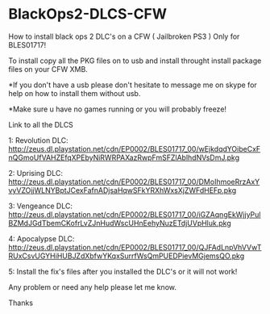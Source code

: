 # BlackOps2-DLCS-CFW

How to install black ops 2 DLC's on a CFW ( Jailbroken PS3 ) 
Only for BLES01717!

To install copy all the PKG files on to usb and install throught install package files on your CFW XMB.

*If you don't have a usb please don't hesitate to message me on skype for help on how to install them without usb.

*Make sure u have no games running or you will probably freeze!

Link to all the DLCS

1: Revolution DLC: http://zeus.dl.playstation.net/cdn/EP0002/BLES01717_00/wEjkdqdYOibeCxFnQGmoUfVAHZEfqXPEbyNiRWRPAXazRwpFmSFZlAblhdNVsDmJ.pkg

2: Uprising DLC: http://zeus.dl.playstation.net/cdn/EP0002/BLES01717_00/DMoIhmoeRrzAxYvyVZOjjWLNYBptJCexFafnADjsaHqwSFkYRXhWxsXjZWFdHEFp.pkg

3: Vengeance DLC: http://zeus.dl.playstation.net/cdn/EP0002/BLES01717_00/iGZAqngEkWjjyPulBZMdJGdTbemCKofrLvZJnHudWscUHnEehyNuzETdjUVpHluk.pkg

4: Apocalypse DLC: http://zeus.dl.playstation.net/cdn/EP0002/BLES01717_00/QJFAdLnpVhVVwTRUxCsvUGYHiHUBJZdXbfwYKqxSurrfWsQmPUEDPievMGjemsQO.pkg

5: Install the fix's files after you installed the DLC's or it will not work!

Any problem or need any help please let me know.

Thanks
